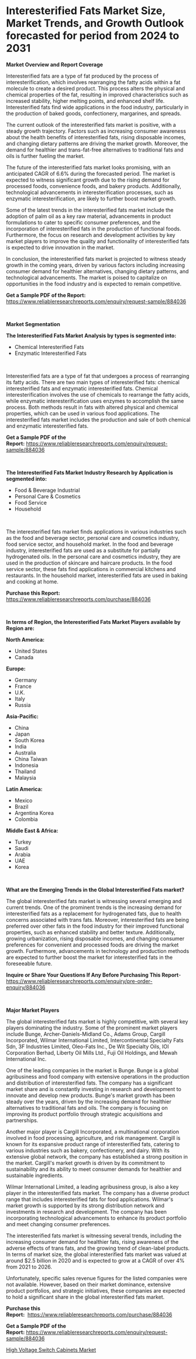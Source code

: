 <p><h1>Interesterified Fats Market Size, Market Trends, and Growth Outlook forecasted for period from 2024 to 2031</h1></p><p><strong>Market Overview and Report Coverage</strong></p>
<p><p>Interesterified fats are a type of fat produced by the process of interesterification, which involves rearranging the fatty acids within a fat molecule to create a desired product. This process alters the physical and chemical properties of the fat, resulting in improved characteristics such as increased stability, higher melting points, and enhanced shelf life. Interesterified fats find wide applications in the food industry, particularly in the production of baked goods, confectionery, margarines, and spreads.</p><p>The current outlook of the interesterified fats market is positive, with a steady growth trajectory. Factors such as increasing consumer awareness about the health benefits of interesterified fats, rising disposable incomes, and changing dietary patterns are driving the market growth. Moreover, the demand for healthier and trans-fat-free alternatives to traditional fats and oils is further fueling the market.</p><p>The future of the interesterified fats market looks promising, with an anticipated CAGR of 6.6% during the forecasted period. The market is expected to witness significant growth due to the rising demand for processed foods, convenience foods, and bakery products. Additionally, technological advancements in interesterification processes, such as enzymatic interesterification, are likely to further boost market growth.</p><p>Some of the latest trends in the interesterified fats market include the adoption of palm oil as a key raw material, advancements in product formulations to cater to specific consumer preferences, and the incorporation of interesterified fats in the production of functional foods. Furthermore, the focus on research and development activities by key market players to improve the quality and functionality of interesterified fats is expected to drive innovation in the market.</p><p>In conclusion, the interesterified fats market is projected to witness steady growth in the coming years, driven by various factors including increasing consumer demand for healthier alternatives, changing dietary patterns, and technological advancements. The market is poised to capitalize on opportunities in the food industry and is expected to remain competitive.</p></p>
<p><strong>Get a Sample PDF of the Report:</strong> <a href="https://www.reliableresearchreports.com/enquiry/request-sample/884036">https://www.reliableresearchreports.com/enquiry/request-sample/884036</a></p>
<p>&nbsp;</p>
<p><strong>Market Segmentation</strong></p>
<p><strong>The Interesterified Fats Market Analysis by types is segmented into:</strong></p>
<p><ul><li>Chemical Interesterified Fats</li><li>Enzymatic Interesterified Fats</li></ul></p>
<p>&nbsp;</p>
<p><p>Interesterified fats are a type of fat that undergoes a process of rearranging its fatty acids. There are two main types of interesterified fats: chemical interesterified fats and enzymatic interesterified fats. Chemical interesterification involves the use of chemicals to rearrange the fatty acids, while enzymatic interesterification uses enzymes to accomplish the same process. Both methods result in fats with altered physical and chemical properties, which can be used in various food applications. The interesterified fats market includes the production and sale of both chemical and enzymatic interesterified fats.</p></p>
<p><strong>Get a Sample PDF of the Report:</strong>&nbsp;<a href="https://www.reliableresearchreports.com/enquiry/request-sample/884036">https://www.reliableresearchreports.com/enquiry/request-sample/884036</a></p>
<p>&nbsp;</p>
<p><strong>The Interesterified Fats Market Industry Research by Application is segmented into:</strong></p>
<p><ul><li>Food & Beverage Industrial</li><li>Personal Care & Cosmetics</li><li>Food Service</li><li>Household</li></ul></p>
<p>&nbsp;</p>
<p><p>The interesterified fats market finds applications in various industries such as the food and beverage sector, personal care and cosmetics industry, food service sector, and household market. In the food and beverage industry, interesterified fats are used as a substitute for partially hydrogenated oils. In the personal care and cosmetics industry, they are used in the production of skincare and haircare products. In the food service sector, these fats find applications in commercial kitchens and restaurants. In the household market, interesterified fats are used in baking and cooking at home.</p></p>
<p><strong>Purchase this Report:</strong>&nbsp; <a href="https://www.reliableresearchreports.com/purchase/884036">https://www.reliableresearchreports.com/purchase/884036</a></p>
<p>&nbsp;</p>
<p><strong>In terms of Region, the Interesterified Fats Market Players available by Region are:</strong></p>
<p>
    <p> <strong> North America: </strong>
        <ul>
            <li>United States</li>
            <li>Canada</li>
        </ul>
        </p> 
    <p> <strong> Europe: </strong>
        <ul>
            <li>Germany</li>
            <li>France</li>
            <li>U.K.</li>
            <li>Italy</li>
            <li>Russia</li>
        </ul>
        </p> 
    <p> <strong> Asia-Pacific: </strong>
        <ul>
            <li>China</li>
            <li>Japan</li>
            <li>South Korea</li>
            <li>India</li>
            <li>Australia</li>
            <li>China Taiwan</li>
            <li>Indonesia</li>
            <li>Thailand</li>
            <li>Malaysia</li>
        </ul>
        </p> 
    <p> <strong> Latin America: </strong>
        <ul>
            <li>Mexico</li>
            <li>Brazil</li>
            <li>Argentina Korea</li>
            <li>Colombia</li>
        </ul>
        </p> 
    <p> <strong> Middle East & Africa: </strong>
        <ul>
            <li>Turkey</li>
            <li>Saudi</li>
            <li>Arabia</li>
            <li>UAE</li>
            <li>Korea</li>
        </ul>
    </p>
    </p>
<p>&nbsp;</p>
<p><strong>What are the Emerging Trends in the Global Interesterified Fats market?</strong></p>
<p><p>The global interesterified fats market is witnessing several emerging and current trends. One of the prominent trends is the increasing demand for interesterified fats as a replacement for hydrogenated fats, due to health concerns associated with trans fats. Moreover, interesterified fats are being preferred over other fats in the food industry for their improved functional properties, such as enhanced stability and better texture. Additionally, growing urbanization, rising disposable incomes, and changing consumer preferences for convenient and processed foods are driving the market growth. Furthermore, advancements in technology and production methods are expected to further boost the market for interesterified fats in the foreseeable future.</p></p>
<p><strong>Inquire or Share Your Questions If Any Before Purchasing This Report</strong>- <a href="https://www.reliableresearchreports.com/enquiry/pre-order-enquiry/884036">https://www.reliableresearchreports.com/enquiry/pre-order-enquiry/884036</a></p>
<p>&nbsp;</p>
<p><strong>Major Market Players</strong></p>
<p><p>The global interesterified fats market is highly competitive, with several key players dominating the industry. Some of the prominent market players include Bunge, Archer-Daniels-Midland Co., Adams Group, Cargill Incorporated, Wilmar International Limited, Intercontinental Specialty Fats Sdn, 3F Industries Limited, Oleo-Fats Inc., De Wit Specialty Oils, IOI Corporation Berhad, Liberty Oil Mills Ltd., Fuji Oil Holdings, and Mewah International Inc.</p><p>One of the leading companies in the market is Bunge. Bunge is a global agribusiness and food company with extensive operations in the production and distribution of interesterified fats. The company has a significant market share and is constantly investing in research and development to innovate and develop new products. Bunge's market growth has been steady over the years, driven by the increasing demand for healthier alternatives to traditional fats and oils. The company is focusing on improving its product portfolio through strategic acquisitions and partnerships.</p><p>Another major player is Cargill Incorporated, a multinational corporation involved in food processing, agriculture, and risk management. Cargill is known for its expansive product range of interesterified fats, catering to various industries such as bakery, confectionery, and dairy. With its extensive global network, the company has established a strong position in the market. Cargill's market growth is driven by its commitment to sustainability and its ability to meet consumer demands for healthier and sustainable ingredients.</p><p>Wilmar International Limited, a leading agribusiness group, is also a key player in the interesterified fats market. The company has a diverse product range that includes interesterified fats for food applications. Wilmar's market growth is supported by its strong distribution network and investments in research and development. The company has been incorporating technological advancements to enhance its product portfolio and meet changing consumer preferences.</p><p>The interesterified fats market is witnessing several trends, including the increasing consumer demand for healthier fats, rising awareness of the adverse effects of trans fats, and the growing trend of clean-label products. In terms of market size, the global interesterified fats market was valued at around $2.5 billion in 2020 and is expected to grow at a CAGR of over 4% from 2021 to 2026.</p><p>Unfortunately, specific sales revenue figures for the listed companies were not available. However, based on their market dominance, extensive product portfolios, and strategic initiatives, these companies are expected to hold a significant share in the global interesterified fats market.</p></p>
<p><strong>Purchase this Report:</strong>&nbsp;&nbsp;<a href="https://www.reliableresearchreports.com/purchase/884036">https://www.reliableresearchreports.com/purchase/884036</a></p>
<p></p>
<p><strong>Get a Sample PDF of the Report:</strong>&nbsp;<a href="https://www.reliableresearchreports.com/enquiry/request-sample/884036">https://www.reliableresearchreports.com/enquiry/request-sample/884036</a></p>
<p><p><a href="https://github.com/grishafomin4852/Market-Research-Report-List-2/blob/main/high-voltage-switch-cabinets-market.md">High Voltage Switch Cabinets Market</a></p></p>
